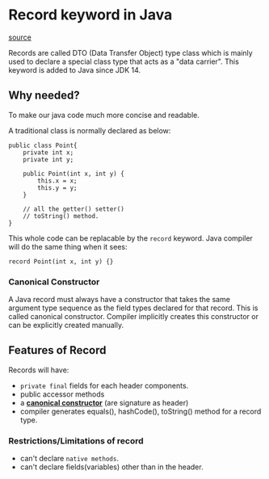 # Record keyword in Java
[source](https://www.youtube.com/watch?v=tNNz0dGlJbw&ab_channel=SebastianDaschner)

Records are called DTO (Data Transfer Object) type class which is mainly used to declare a special class type that acts as a "data carrier". This keyword is added to Java since JDK 14.

## Why needed?

To make our java code much more concise and readable.

A traditional class is normally declared as below:

```
public class Point{
    private int x;
    private int y;

    public Point(int x, int y) {
        this.x = x;
        this.y = y;
    }

    // all the getter() setter()
    // toString() method.
}
```

This whole code can be replacable by the `record` keyword. Java compiler will do the same thing when it sees:
```
record Point(int x, int y) {}
```

### Canonical Constructor
A Java record must always have a constructor that takes the same argument type sequence as the field types declared for that record. This is called canonical constructor. Compiler implicitly creates this constructor or can be explicitly created manually.

## Features of Record
Records will have:

* `private final` fields for each header components.
* public accessor methods
* a [**canonical constructor**](###canonical-constructor) (are signature as header)
* compiler generates equals(), hashCode(), toString() method for a record type.

### Restrictions/Limitations of record

* can't declare `native methods`.
* can't declare fields(variables) other than in the header.